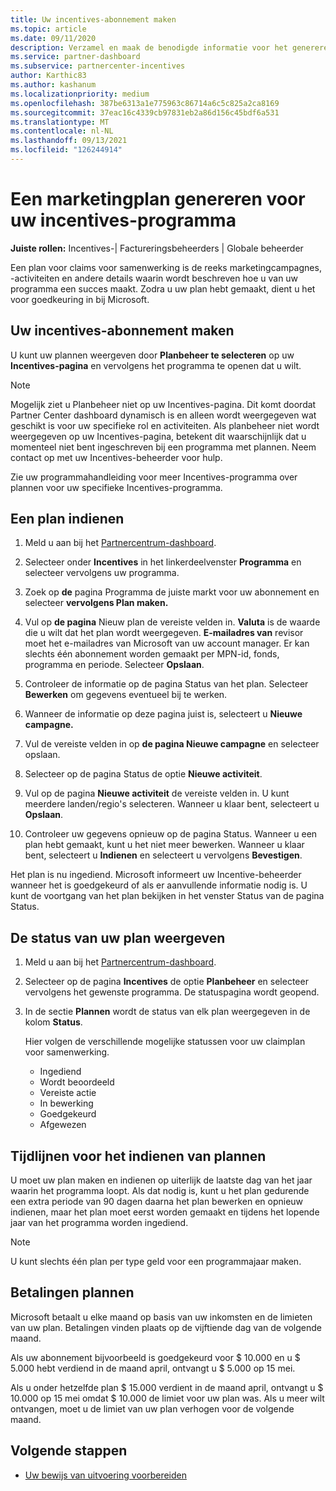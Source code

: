 ```yaml
---
title: Uw incentives-abonnement maken
ms.topic: article
ms.date: 09/11/2020
description: Verzamel en maak de benodigde informatie voor het genereren van een geslaagd marketingplan voor uw incentives-programma.
ms.service: partner-dashboard
ms.subservice: partnercenter-incentives
author: Karthic83
ms.author: kashanum
ms.localizationpriority: medium
ms.openlocfilehash: 387be6313a1e775963c86714a6c5c825a2ca8169
ms.sourcegitcommit: 37eac16c4339cb97831eb2a86d156c45bdf6a531
ms.translationtype: MT
ms.contentlocale: nl-NL
ms.lasthandoff: 09/13/2021
ms.locfileid: "126244914"
---
```

# <a name="generate-a-marketing-plan-for-your-incentives-program"></a>Een marketingplan genereren voor uw incentives-programma

**Juiste rollen:** Incentives-| Factureringsbeheerders | Globale beheerder

Een plan voor claims voor samenwerking is de reeks marketingcampagnes, -activiteiten en andere details waarin wordt beschreven hoe u van uw programma een succes maakt. Zodra u uw plan hebt gemaakt, dient u het voor goedkeuring in bij Microsoft.

## <a name="create-your-incentives-plan"></a>Uw incentives-abonnement maken

U kunt uw plannen weergeven door **Planbeheer te selecteren** op uw **Incentives-pagina** en vervolgens het programma te openen dat u wilt.

>[!NOTE]
>Mogelijk ziet u Planbeheer niet op uw Incentives-pagina. Dit komt doordat Partner Center dashboard dynamisch is en alleen wordt weergegeven wat geschikt is voor uw specifieke rol en activiteiten. Als planbeheer niet wordt weergegeven op uw Incentives-pagina, betekent dit waarschijnlijk dat u momenteel niet bent ingeschreven bij een programma met plannen. Neem contact op met uw Incentives-beheerder voor hulp.

Zie uw programmahandleiding voor meer Incentives-programma over plannen voor uw specifieke Incentives-programma.

## <a name="how-to-submit-a-plan"></a>Een plan indienen

1. Meld u aan bij het [Partnercentrum-dashboard](https://partner.microsoft.com/dashboard/).

2. Selecteer onder **Incentives** in het linkerdeelvenster **Programma** en selecteer vervolgens uw programma. 

3. Zoek op **de** pagina Programma de juiste markt voor uw abonnement en selecteer **vervolgens Plan maken.** 

4. Vul op **de pagina** Nieuw plan de vereiste velden in. **Valuta** is de waarde die u wilt dat het plan wordt weergegeven. **E-mailadres van** revisor moet het e-mailadres van Microsoft van uw account manager. Er kan slechts één abonnement worden gemaakt per MPN-id, fonds, programma en periode. Selecteer **Opslaan**.

5. Controleer de informatie op de pagina Status van het plan. Selecteer **Bewerken** om gegevens eventueel bij te werken.

6. Wanneer de informatie op deze pagina juist is, selecteert u **Nieuwe campagne.**

7. Vul de vereiste velden in op **de pagina Nieuwe campagne** en selecteer opslaan. 

8. Selecteer op de pagina Status de optie **Nieuwe activiteit**. 

9. Vul op de pagina **Nieuwe activiteit** de vereiste velden in. U kunt meerdere landen/regio's selecteren. Wanneer u klaar bent, selecteert u **Opslaan**. 

10. Controleer uw gegevens opnieuw op de pagina Status. Wanneer u een plan hebt gemaakt, kunt u het niet meer bewerken. Wanneer u klaar bent, selecteert u **Indienen** en selecteert u vervolgens **Bevestigen**.

Het plan is nu ingediend. Microsoft informeert uw Incentive-beheerder wanneer het is goedgekeurd of als er aanvullende informatie nodig is. U kunt de voortgang van het plan bekijken in het venster Status van de pagina Status.

## <a name="view-the-status-of-your-plan"></a>De status van uw plan weergeven

1. Meld u aan bij het [Partnercentrum-dashboard](https://partner.microsoft.com/dashboard/).

2. Selecteer op de pagina **Incentives** de optie **Planbeheer** en selecteer vervolgens het gewenste programma. De statuspagina wordt geopend.

3. In de sectie **Plannen** wordt de status van elk plan weergegeven in de kolom **Status**.

   Hier volgen de verschillende mogelijke statussen voor uw claimplan voor samenwerking.

   - Ingediend
   - Wordt beoordeeld
   - Vereiste actie
   - In bewerking
   - Goedgekeurd
   - Afgewezen

## <a name="plan-submission-timelines"></a>Tijdlijnen voor het indienen van plannen

U moet uw plan maken en indienen op uiterlijk de laatste dag van het jaar waarin het programma loopt. Als dat nodig is, kunt u het plan gedurende een extra periode van 90 dagen daarna het plan bewerken en opnieuw indienen, maar het plan moet eerst worden gemaakt en tijdens het lopende jaar van het programma worden ingediend.

>[!NOTE]
> U kunt slechts één plan per type geld voor een programmajaar maken.

## <a name="plan-payments"></a>Betalingen plannen

Microsoft betaalt u elke maand op basis van uw inkomsten en de limieten van uw plan. Betalingen vinden plaats op de vijftiende dag van de volgende maand.

Als uw abonnement bijvoorbeeld is goedgekeurd voor $ 10.000 en u $ 5.000 hebt verdiend in de maand april, ontvangt u $ 5.000 op 15 mei.

Als u onder hetzelfde plan $ 15.000 verdient in de maand april, ontvangt u $ 10.000 op 15 mei omdat $ 10.000 de limiet voor uw plan was. Als u meer wilt ontvangen, moet u de limiet van uw plan verhogen voor de volgende maand.

## <a name="next-steps"></a>Volgende stappen

- [Uw bewijs van uitvoering voorbereiden](incentives-prepare-your-proof-of-execution.md)
